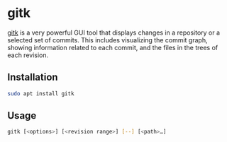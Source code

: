 # gitk

[gitk](https://git-scm.com/docs/gitk) is a very powerful GUI tool that
displays changes in a repository or a selected set of commits. This includes
visualizing the commit graph, showing information related to each commit, and
the files in the trees of each revision.

## Installation

```bash
sudo apt install gitk
```

## Usage

```bash
gitk [<options>] [<revision range>] [--] [<path>…​]
```
